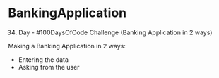 # BankingApplication
34. Day - #100DaysOfCode Challenge (Banking Application in 2 ways)

Making a Banking Application in 2 ways:
* Entering the data
* Asking from the user
